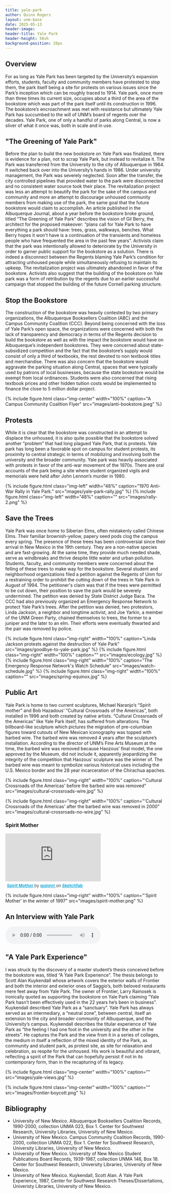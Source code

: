 ```yaml
---
title: yale-park
author: Quinn Rogers
layout: unm-base
date: 2025-05-13
header-image:
header-title: Yale Park
header-height: 50vh
background-position: 20px
---
```



## Overview
For as long as Yale Park has been targeted by the University’s expansion efforts, students, faculty and community members have protested to stop them, the park itself being a site for protests on various issues since the Park’s inception which can be roughly traced to 1914. Yale park, once more than three times its current size, occupies about a third of the area of the bookstore which was part of the park itself until its construction in 1996. The bookstore’s encroachment was met with resistance but ultimately Yale Park has succumbed to the will of UNM’s board of regents over the decades. Yale Park, one of only a handful of parks along Central, is now a sliver of what it once was, both in scale and in use. 

## "The Greening of Yale Park"
Before the plan to build the new bookstore on Yale Park was finalized, there is evidence for a plan, not to scrap Yale Park, but instead to revitalize it. The Park was transferred from the University to the city of Albuquerque in 1964. It switched back over into the University’s hands in 1986. Under university management, the Park was severely neglected. Soon after the transfer, the city controlled pipelines that provided water to the park were disconnected and no consistent water source took their place. The revitalization project was less an attempt to beautify the park for the sake of the campus and community and more an attempt to discourage unhoused community members from making use of the park, the same goal that the future bookstore would claim to accomplish. An article published in the Albuquerque Journal, about a year before the bookstore broke ground, titled “The Greening of Yale Park” describes the vision of Gil Berry, the architect for the proposed makeover: “plans call for Yale Park to have everything a park should have: trees, grass, walkways, benches. What Berry hopes it won't have is a continuation of the transients and homeless people who have frequented the area in the past few years”. Activists claim that the park was intentionally allowed to deteriorate by the University in order to garner public support for the bookstore as a solution. There is indeed a disconnect between the Regents blaming Yale Park’s condition for attracting unhoused people while simultaneously refusing to maintain its upkeep. The revitalization project was ultimately abandoned in favor of the bookstore. Activists also suggest that the building of the bookstore on Yale park was a form of retribution by the regents due to an earlier successful campaign that stopped the building of the future Cornell parking structure. 

## Stop the Bookstore
The construction of the bookstore was heavily contested by two primary organizations, the Albuquerque Booksellers Coalition (ABC) and the Campus Community Coalition (CCC). Beyond being concerned with the loss of Yale Park’s open space, the organizations were concerned with both the lack of transparency and democracy in terms of the Regents decision to build the bookstore as well as with the impact the bookstore would have on Albuquerque’s independent bookstores. They were concerned about state-subsidized competition and the fact that the bookstore’s supply would consist of only a third of textbooks, the rest devoted to non textbook titles and merchandise. There was also concern that the bookstore would aggravate the parking situation along Central, spaces that were typically used by patrons of local businesses, because the state bookstore would be exempt from local ordinances. Students were also concerned that rising textbook prices and other hidden tuition costs would be implemented to finance the close to 5 million dollar project. 

{% include figure.html
  class="img-center"
  width="100%"
  caption="A Campus Community Coalition Flyer"
  src="images/anti-bookstore.jpeg"
%}


## Protests
While it is clear that the bookstore was constructed in an attempt to displace the unhoused, it is also quite possible that the bookstore solved another “problem” that had long plagued Yale Park, that is protests. Yale park has long been a favorable spot on campus for student protests, its proximity to central strategic in terms of mobilizing and involving both the university and the broader community. Yale park was heavily associated with protests in favor of the anti-war movement of the 1970s. There are oral accounts of the park being a site where student organized vigils and memorials were held after John Lennon’s murder in 1980. 

{% include figure.html
class="img-left"
width="48%"
caption="1970 Anti-War Rally in Yale Park."
src="images/yale-park-rally.jpg"
%}
{% include figure.html
class="img-left"
width="48%"
caption=""
src="images/rally-2.png"
%}


## Save the Trees
Yale Park was once home to Siberian Elms, often mistakenly called Chinese Elms. Their familiar brownish-yellow, papery seed pods clog the campus every spring. The presence of these trees has been controversial since their arrival in New Mexico in the 19th century. They are a non-native species and are fast-growing. At the same time, they provide much needed shade, serve as windbreaks and thrive despite little water and urban pollution. Students, faculty, and community members were concerned about the felling of these trees to make way for the bookstore. Several student and neighborhood organizations filed a petition against the Regents of Unm for a restraining order to prohibit the cutting down of the trees in Yale Park in August of 1994. The petitioner's claim was that if the trees were permitted to be cut down, their position to save the park would be severely undermined. The petition was denied by State District Judge Baca. The CCC had also previously organized an Emergency Response Network to protect Yale Park’s trees. After the petition was denied, two protestors, Linda Jackson, a neighbor and longtime activist, and Joe Yarkin, a member of the UNM Green Party, chained themselves to trees, the former to a juniper and the later to an elm. Their efforts were eventually thwarted and the pair was removed by police.

{% include figure.html
  class="img-right"
  width="100%"
  caption="Linda Jackson protests against the destruction of Yale Park"
  src="images/goodbye-to-yale-park.jpg"
%}
{% include figure.html
  class="img-right"
  width="100%"
  caption=""
  src="images/ecology.jpg"
%}
{% include figure.html
  class="img-right"
  width="100%"
  caption="The Emergency Response Network's Watch Schedule"
  src="images/watch-schedule.jpg"
%}
{% include figure.html
  class="img-right"
  width="100%"
  caption=""
  src="images/spring-equinox.jpg"
%}


## Public Art
Yale Park is home to two current sculptures, Michael Naranjo’s “Spirit mother” and Bob Hazadous’ “Cultural Crossroads of the Americas”, both installed in 1996 and both created by native artists. “Cultural Crossroads of the Americas” like Yale Park itself, has suffered from alterations. The billboard-like sculpture which pictures the migration of pre-columbian figures toward cutouts of New Mexican iconography was topped with barbed wire. The barbed wire was removed 4 years after the sculpture’s installation. According to the director of UNM’s Fine Arts Museum at the time, the barbed wire was removed because Haozous’ final model, the one approved by the Museum, did not include it, apparently jeopardizing the integrity of the competition that Haozous’ sculpture was the winner of. The barbed wire was meant to symbolize various historical uses including the U.S. Mexico border and the 28 year incarceration of the Chirachua apaches. 

{% include figure.html
  class="img-right"
  width="100%"
  caption="'Cultural Crossroads of the Americas' before the barbed wire was removed"
  src="images/cultural-crossroads-wire.jpg"
%}

{% include figure.html
  class="img-right"
  width="100%"
  caption="'Cultural Crossroads of the Americas' after the barbed wire was removed in 2000"
  src="images/cultural-crossroads-no-wire.jpg"
%}

### Spirit Mother
<div class="sketchfab-embed-wrapper"> <iframe title="Spirit Mother" frameborder="0" allowfullscreen mozallowfullscreen="true" webkitallowfullscreen="true" allow="autoplay; fullscreen; xr-spatial-tracking" xr-spatial-tracking execution-while-out-of-viewport execution-while-not-rendered web-share src="https://sketchfab.com/models/70fc9152d0014021902e277b3449923a/embed"> </iframe> <p style="font-size: 13px; font-weight: normal; margin: 5px; color: #4A4A4A;"> <a href="https://sketchfab.com/3d-models/spirit-mother-70fc9152d0014021902e277b3449923a?utm_medium=embed&utm_campaign=share-popup&utm_content=70fc9152d0014021902e277b3449923a" target="_blank" rel="nofollow" style="font-weight: bold; color: #1CAAD9;"> Spirit Mother </a> by <a href="https://sketchfab.com/quinnrr?utm_medium=embed&utm_campaign=share-popup&utm_content=70fc9152d0014021902e277b3449923a" target="_blank" rel="nofollow" style="font-weight: bold; color: #1CAAD9;"> quinnrr </a> on <a href="https://sketchfab.com?utm_medium=embed&utm_campaign=share-popup&utm_content=70fc9152d0014021902e277b3449923a" target="_blank" rel="nofollow" style="font-weight: bold; color: #1CAAD9;">Sketchfab</a></p></div> 

{% include figure.html
  class="img-right"
  width="100%"
  caption="'Spirit Mother' in the winter of 1997"
  src="images/spirit-mother.png"
%}

## An Interview with Yale Park
<audio controls src="yale-park-interview.mp3"></audio>

## "A Yale Park Experience"
I was struck by the discovery of a master student’s thesis conceived before the bookstore was, titled “A Yale Park Experience”. The thesis belongs to Scott Alan Kuykendall whose artwork covers the exterior walls of Frontier and both the interior and exterior ones of Saggio’s, both beloved restaurants mere feet away from Yale Park. The owner of Frontier, Larry Rainosek is ironically quoted as supporting the bookstore on Yale Park claiming “Yale Park hasn’t been effectively used in the 22 years he’s been in business”. Kuykendall described Yale Park as a “sanctuary”. Yale Park has always served as an intermediary, a “neutral zone”, between central, itself an extension to the city and broader community of Albuquerque, and the University’s campus. Kuykendall describes the titular experience of Yale Park as “the feeling I had one foot in the university and the other in the streets”. He captures the Park and the view from it in a series of collages, the medium in itself a reflection of the mixed identity of the Park, as community and student park, as protest site, as site for relaxation and celebration, as respite for the unhoused. His work is beautiful and vibrant, reflecting a spirit of the Park that can hopefully persist if not in its contemporary form, than in the recapturing of its legacy. 

{% include figure.html
  class="img-center"
  width="100%"
  caption=""
  src="images/yale-views.jpg"
%}

{% include figure.html
  class="img-center"
  width="100%"
  caption=""
  src="images/frontier-boycott.png"
%}








## Bibliography

- University of New Mexico. Albuquerque Booksellers Coalition Records, 1990-2000, collection UNMA 023, Box 1. Center for Southwest Research, University Libraries, University of New Mexico.
- University of New Mexico. Campus Community Coalition Records, 1990-2000, collection UNMA 022, Box 1. Center for Southwest Research, University Libraries, University of New Mexico.
- University of New Mexico. University of New Mexico Student Publications Board Records, 1939-1987, collection UNMA 146, Box 18. Center for Southwest Research, University Libraries, University of New Mexico.
- University of New Mexico. Kuykendall, Scott Alan. A Yale Park Experience, 1987, Center for Southwest Research Theses/Dissertations, Univeristy Libraries, University of New Mexico. 

